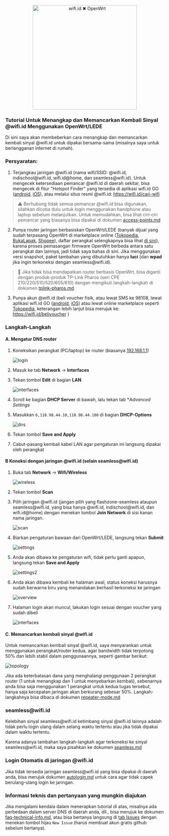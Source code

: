 <p align="center">
    <img src="https://github.com/kopijahe/wifiid-openwrt/blob/master/pics/header.png" alt="wifi.id ✖ OpenWrt" width="330">
</p>

### **Tutorial Untuk Menangkap dan Memancarkan Kembali Sinyal @wifi.id Menggunakan OpenWrt/LEDE**

Di sini saya akan membeberkan cara menangkap dan memancarkan kembali sinyal @wifi.id untuk dipakai bersama-sama (misalnya saya untuk berlangganan internet di rumah).

### **Persyaratan:**

1. Terjangkau jaringan @wifi.id (nama wifi/SSID: @wifi.id, indischool<span></span>@wifi.id, wifi.id@home, dan seamless<span></span>@wifi.id). Untuk mengecek ketersediaan pemancar @wifi.id di daerah sekitar, bisa mengecek di fitur "Hotspot Finder" yang tersedia di aplikasi wifi.id GO ([android](https://play.google.com/store/apps/details?id=com.telkom.wifiidgo), [iOS](https://apps.apple.com/id/app/wifi-id-go/id1198078195)), atau melalui situs resmi @wifi.id: https://wifi.id/cari-wifi

> :warning: Berhubung tidak semua pemancar @wifi.id bisa digunakan, silahkan dicoba dulu untuk login menggunakan handphone atau laptop sebelum melanjutkan. Untuk memudahkan, bisa lihat ciri-ciri pemancar yang biasanya bisa dipakai di dokumen [access-points.md](access-points.md)

2. Punya router jaringan berbasiskan OpenWrt/LEDE (banyak dijual yang sudah terpasang OpenWrt di marketplace online ([Tokopedia](https://www.tokopedia.com/search?st=product&q=openwrt), [BukaLapak](https://www.bukalapak.com/products?search%5Bkeywords%5D=openwrt), [Shopee](https://shopee.co.id/search?keyword=openwrt)), daftar perangkat selengkapnya bisa lihat [di sini](http://wiki.openwrt.org/toh/start)), karena proses pemasangan firmware OpenWrt berbeda antara satu perangkat dan lainnya, jadi tidak saya bahas di sini. Jika menggunakan versi snapshot, paket tambahan yang dibutuhkan hanya **luci** (dan **wpad** jika ingin terkoneksi dengan seamless<span></span>@wifi.id).

> :loudspeaker: Jika tidak bisa mendapatkan router berbasis OpenWrt, bisa diganti dengan produk-produk TP-Link Pharos (seri CPE 210/220/510/520/605/610) dengan mengikuti langkah-langkah di dokumen [tplink-pharos.md](tplink-pharos.md).

3. Punya akun @wifi.id (beli voucher fisik, atau lewat SMS ke 98108, lewat aplikasi wifi.id GO ([android](https://play.google.com/store/apps/details?id=com.telkom.wifiidgo), [iOS](https://apps.apple.com/id/app/wifi-id-go/id1198078195)) atau lewat online marketplace seperti [Tokopedia](https://www.tokopedia.com/streaming/), keterangan lebih lanjut bisa merujuk ke: https://wifi.id/belivoucher )


### **Langkah-Langkah**
#### **A. Mengatur DNS router**
1. Koneksikan perangkat (PC/laptop) ke router (biasanya [192.168.1.1](http://192.168.1.1))

   ![login](pics/01-login-router.png)

2. Masuk ke tab **Network** -> **Interfaces**

3. Tekan tombol **Edit** di bagian **LAN**

   ![interfaces](pics/02-interfaces.png)

4. Scroll ke bagian **DHCP Server** di bawah, lalu tekan tab **Advanced Settings*

5. Masukkan `6,118.98.44.10,118.98.44.100` di bagian **DHCP-Options**

   ![dns](pics/03-dns-server.png)

6. Tekan tombol **Save and Apply**

7. Cabut-pasang kembali kabel LAN agar pengaturan ini langsung dipakai oleh perangkat

#### **B Koneksi dengan jaringan @wifi.id (selain seamless<span></span>@wifi.id)**

1. Buka tab **Network** -> **Wifi/Wireless**

   ![wireless](pics/04-interface-wlan.png)

2. Tekan tombol **Scan**

3. Pilih jaringan @wifi.id (jangan pilih yang flashzone-seamless ataupun seamless<span></span>@wifi.id, yang bisa hanya @wifi.id, indischool<span></span>@wifi.id, dan wifi.id@home) dengan menekan tombol **Join Network** di sisi kanan nama jaringan.

   ![scan](pics/05-join-network.png)

4. Biarkan pengaturan bawaan dari OpenWrt/LEDE, langsung tekan **Submit**

   ![settings](pics/06-join-network-2.png)

5. Anda akan dibawa ke pengaturan wifi, tidak perlu ganti apapun, langsung tekan **Save and Apply**

   ![settings2](pics/07-wlan-config.png)

6. Anda akan dibawa kembali ke halaman awal, status koneksi harusnya sudah berwarna biru yang menandakan berhasil terkoneksi ke jaringan

   ![overview](pics/08-wlan-overview.png)

7. Halaman login akan muncul, lakukan login sesuai dengan voucher yang sudah dibeli

   ![interfaces](pics/09-login-page.png)

#### **C. Memancarkan kembali sinyal @wifi.id**

Untuk memancarkan kembali sinyal @wifi.id, saya menyarankan untuk menggunakan perangkat/router kedua, agar bandwidth tidak terpotong 50% dan lebih stabil dalam penggunaannya, seperti gambar berikut:

   ![topology](pics/topology.png)

Jika ada keterbatasan dana yang menghalangi penggunaan 2 perangkat router (1 untuk menangkap dan 1 untuk menyebarkan kembali), sebenarnya anda bisa saja menggunakan 1 perangkat untuk kedua tugas tersebut, hanya saja kecepatan jaringan akan berkurang sebesar 50%. Langkah-langkahnya bisa dibaca di dokumen [repeater-mode.md](repeater-mode.md)

### seamless<span></span>@wifi.id

Kelebihan sinyal seamless<span></span>@wifi.id ketimbang sinyal @wifi.id lainnya adalah tidak perlu login ulang dalam selang waktu tertentu atau jika tidak dipakai dalam waktu tertentu.

Karena adanya tambahan langkah-langkah agar terkoneksi ke sinyal seamless<span></span>@wifi.id, maka saya pisahkan ke dokumen [seamless.md](seamless.md)

### Login Otomatis di jaringan @wifi.id

Jika tidak tersedia jaringan seamless<span></span>@wifi.id yang bisa dipakai di daerah anda, bisa merujuk dokumen [autologin.md](autologin.md) untuk cara agar tidak capek berulang-ulang login ke jaringan.

### Informasi teknis dan pertanyaan yang mungkin diajukan

Jika mengalami kendala dalam menerapkan tutorial di atas, misalnya ada perbedaan dalam server DNS di daerah anda, dll., bisa merujuk ke dokumen [faq-technical-info.md](faq-technical-info.md), atau bisa bertanya langsung di [tab Issues](https://github.com/kopijahe/wifiid-openwrt/issues) dengan menekan tombol hijau `New Issue` (harus membuat akun gratis github sebelum bertanya).